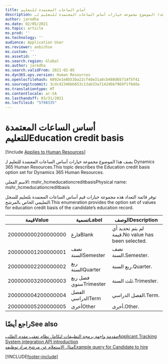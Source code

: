 ```yaml
---
title: أساس الساعات المعتمدة للتعليم
description: يصف هذا الموضوع مجموعة خيارات أساس الساعات المعتمدة للتعليم لـ Dynamics 365 Human Resources.
author: jaredha
ms.date: 02/05/2021
ms.topic: article
ms.prod: ''
ms.technology: ''
audience: Application User
ms.reviewer: anbichse
ms.custom: ''
ms.assetid: ''
ms.search.region: Global
ms.author: jaredha
ms.search.validFrom: 2021-02-05
ms.dyn365.ops.version: Human Resources
ms.openlocfilehash: 6092e1e8b53ba22cf4de31a8cb488d65714f5f41
ms.sourcegitcommit: 3cdc42346bb653c13ab33a7142dbb7969f1f6dda
ms.translationtype: HT
ms.contentlocale: ar-SA
ms.lasthandoff: 03/31/2021
ms.locfileid: "5798335"
---
```

# <a name="education-credit-basis"></a><span data-ttu-id="95043-103">أساس الساعات المعتمدة للتعليم</span><span class="sxs-lookup"><span data-stu-id="95043-103">Education credit basis</span></span>

[!include [Applies to Human Resources](../includes/applies-to-hr.md)]

<span data-ttu-id="95043-104">يصف هذا الموضوع مجموعة خيارات أساس الساعات المعتمدة للتعليم لـ Dynamics 365 Human Resources.</span><span class="sxs-lookup"><span data-stu-id="95043-104">This topic describes the Education credit basis option set for Dynamics 365 Human Resources.</span></span>

<span data-ttu-id="95043-105">الاسم الفعلي: mshr_hcmeducationcreditbasis</span><span class="sxs-lookup"><span data-stu-id="95043-105">Physical name: mshr_hcmeducationcreditbasis</span></span>

<span data-ttu-id="95043-106">توفر قائمة التعداد هذه مجموعة خيارات قيم أساس الساعات المعتمدة بلتعليم للسجل التعليمي الخاص بالمرشح.</span><span class="sxs-lookup"><span data-stu-id="95043-106">This enumeration provides the option set of values for education credit basis of the candidate’s education record.</span></span>

| <span data-ttu-id="95043-107">قيمة</span><span class="sxs-lookup"><span data-stu-id="95043-107">Value</span></span> | <span data-ttu-id="95043-108">تسمية</span><span class="sxs-lookup"><span data-stu-id="95043-108">Label</span></span> | <span data-ttu-id="95043-109">الوصف</span><span class="sxs-lookup"><span data-stu-id="95043-109">Description</span></span> |
| --- | --- | --- |
| <span data-ttu-id="95043-110">200000000</span><span class="sxs-lookup"><span data-stu-id="95043-110">200000000</span></span> | <span data-ttu-id="95043-111">فارغ</span><span class="sxs-lookup"><span data-stu-id="95043-111">Blank</span></span> | <span data-ttu-id="95043-112">لم يتم تحديد أي قيمة.</span><span class="sxs-lookup"><span data-stu-id="95043-112">No value has been selected.</span></span> |
| <span data-ttu-id="95043-113">200000001</span><span class="sxs-lookup"><span data-stu-id="95043-113">200000001</span></span> | <span data-ttu-id="95043-114">نصف السنة</span><span class="sxs-lookup"><span data-stu-id="95043-114">Semester</span></span> | <span data-ttu-id="95043-115">نصف السنة.</span><span class="sxs-lookup"><span data-stu-id="95043-115">Semester.</span></span> |
| <span data-ttu-id="95043-116">200000002</span><span class="sxs-lookup"><span data-stu-id="95043-116">200000002</span></span> | <span data-ttu-id="95043-117">ربع السنة</span><span class="sxs-lookup"><span data-stu-id="95043-117">Quarter</span></span> | <span data-ttu-id="95043-118">ربع السنة.</span><span class="sxs-lookup"><span data-stu-id="95043-118">Quarter.</span></span> |
| <span data-ttu-id="95043-119">200000003</span><span class="sxs-lookup"><span data-stu-id="95043-119">200000003</span></span> | <span data-ttu-id="95043-120">فصل ربع سنوي</span><span class="sxs-lookup"><span data-stu-id="95043-120">Trimester</span></span> | <span data-ttu-id="95043-121">ثلث السنة.</span><span class="sxs-lookup"><span data-stu-id="95043-121">Trimester.</span></span> |
| <span data-ttu-id="95043-122">200000004</span><span class="sxs-lookup"><span data-stu-id="95043-122">200000004</span></span> | <span data-ttu-id="95043-123">الفصل الدراسي</span><span class="sxs-lookup"><span data-stu-id="95043-123">Term</span></span> | <span data-ttu-id="95043-124">الفصل الدراسي.</span><span class="sxs-lookup"><span data-stu-id="95043-124">Term.</span></span> |
| <span data-ttu-id="95043-125">200000005</span><span class="sxs-lookup"><span data-stu-id="95043-125">200000005</span></span> | <span data-ttu-id="95043-126">أخرى</span><span class="sxs-lookup"><span data-stu-id="95043-126">Other</span></span> | <span data-ttu-id="95043-127">أخرى.</span><span class="sxs-lookup"><span data-stu-id="95043-127">Other.</span></span> |

## <a name="see-also"></a><span data-ttu-id="95043-128">راجع أيضًا</span><span class="sxs-lookup"><span data-stu-id="95043-128">See also</span></span>

[<span data-ttu-id="95043-129">مقدمة واجهة برمجة التطبيقات لتكامل نظام تعقب مقدم الطلب</span><span class="sxs-lookup"><span data-stu-id="95043-129">Applicant Tracking System integration API introduction</span></span>](hr-admin-integration-ats-api-introduction.md)<br>
[<span data-ttu-id="95043-130">مثال الاستعلام عن مرشح مراد توظيفه</span><span class="sxs-lookup"><span data-stu-id="95043-130">Example query for Candidate to hire</span></span>](hr-admin-integration-ats-api-candidate-to-hire-example-query.md)



[!INCLUDE[footer-include](../includes/footer-banner.md)]